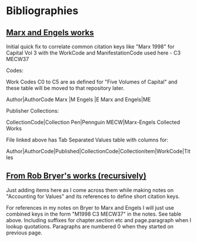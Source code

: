 # Bibliographies

## [Marx and Engels works](ME.tsv)

Initial quick fix to correlate common citation keys like "Marx 1998" for Capital Vol 3 with the WorkCode and ManifestationCode used here - C3 MECW37

Codes:

Work Codes C0 to C5 are as defined for "Five Volumes of Capital" and these table will be moved to that repository later. 

Author|AuthorCode
Marx  |M
Engels |E
Marx and Engels|ME

Publisher Collections:

CollectionCode|Collection
Pen|Pennguin
MECW|Marx-Engels Collected Works


File linked above has Tab Separated Values table with columns for:

Author|AuthorCode|Published|CollectionCode|CollectionItem|WorkCode|Titles


## [From Rob Bryer's works (recursively)](bryer.md)

Just adding items here as I come across them while making notes on "Accounting for Values" and its references to define short citation keys.

For references in my notes on Bryer to Marx and Engels I will just use combined keys in the form "M1998 C3 MECW37" in the notes. See table above. Including suffixes for chapter.section etc and page.paragraph when I lookup quotations. Paragraphs are numbered 0 when they started on previous page.
